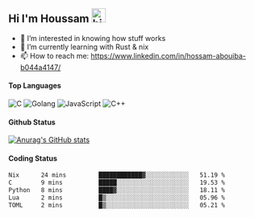 ## Hi I'm Houssam <img src="https://user-images.githubusercontent.com/1303154/88677602-1635ba80-d120-11ea-84d8-d263ba5fc3c0.gif" width="28px" alt="hi">

- 👀 I’m interested in knowing how stuff works
- 🔭 I’m currently learning with Rust & nix
- 📫 How to reach me: https://www.linkedin.com/in/hossam-abouiba-b044a4147/

#### Top Languages

![C](https://img.shields.io/badge/c-%2300599C.svg?style=for-the-badge&logo=c&logoColor=white)
![Golang](https://img.shields.io/badge/go-blue?style=for-the-badge&logo=Goland)
![JavaScript](https://img.shields.io/badge/javascript-%23323330.svg?style=for-the-badge&logo=javascript&logoColor=%23F7DF1E)
![C++](https://img.shields.io/badge/C%2B%2B-blue?style=for-the-badge&logo=C%2B%2B)


#### Github Status
[![Anurag's GitHub stats](https://github-readme-stats.vercel.app/api?username=0xhoussam&theme=tokyonight)](https://github.com/anuraghazra/github-readme-stats)

#### Coding Status
<!--START_SECTION:waka-->

```txt
Nix      24 mins         ████████████▓░░░░░░░░░░░░   51.19 %
C        9 mins          █████░░░░░░░░░░░░░░░░░░░░   19.53 %
Python   8 mins          ████▓░░░░░░░░░░░░░░░░░░░░   18.11 %
Lua      2 mins          █▒░░░░░░░░░░░░░░░░░░░░░░░   05.96 %
TOML     2 mins          █▒░░░░░░░░░░░░░░░░░░░░░░░   05.21 %
```

<!--END_SECTION:waka-->

